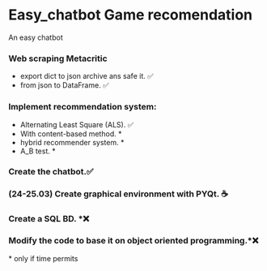 # Easy_chatbot Game recomendation
An easy chatbot

### Web scraping Metacritic

*   export dict to json archive ans safe it. ✅
*   from json to DataFrame. ✅

### Implement recommendation system:

  *   Alternating Least Square (ALS). ✅
  *   With content-based method. *
  *   hybrid recommender system. *
  *   A_B test. * 



### Create the chatbot.✅

### (24-25.03) Create graphical environment with PYQt. ☕

### Create a SQL BD. *❌

### Modify the code to base it on object oriented programming.*❌

\* only if time permits
